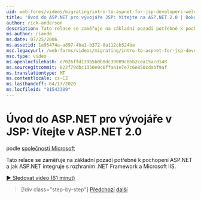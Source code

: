 ```yaml
---
uid: web-forms/videos/migrating/intro-to-aspnet-for-jsp-developers-welcome-to-aspnet-20
title: 'Úvod do ASP.NET pro vývojáře JSP: Vítejte na ASP.NET 2.0 | Dokumenty společnosti Microsoft'
author: rick-anderson
description: Tato relace se zaměřuje na základní pozadí potřebné k pochopení ASP.NET a jak ASP.NET integruje s rozhraním .NET Framework a Microsoft IIS.
ms.author: riande
ms.date: 07/25/2006
ms.assetid: 1a95474a-a897-4ba1-b372-8a112cb324ba
msc.legacyurl: /web-forms/videos/migrating/intro-to-aspnet-for-jsp-developers-welcome-to-aspnet-20
msc.type: video
ms.openlocfilehash: e7026ffd139b5b0b8dc39009c8bb2cea15acd148
ms.sourcegitcommit: 022f79dbc1350e0c6ffaa1e7e7c6e850cdabf9af
ms.translationtype: MT
ms.contentlocale: cs-CZ
ms.lasthandoff: 04/17/2020
ms.locfileid: "81543389"
---
```

# <a name="intro-to-aspnet-for-jsp-developers-welcome-to-aspnet-20"></a>Úvod do ASP.NET pro vývojáře v JSP: Vítejte v ASP.NET 2.0

podle [společnosti Microsoft](https://github.com/microsoft)

Tato relace se zaměřuje na základní pozadí potřebné k pochopení ASP.NET a jak ASP.NET integruje s rozhraním .NET Framework a Microsoft IIS.

[&#9654; Sledovat video (61 minut)](https://channel9.msdn.com/Blogs/ASP-NET-Site-Videos/intro-to-aspnet-for-jsp-developers-welcome-to-aspnet-20)

> [!div class="step-by-step"]
> [Předchozí](migrating-from-classic-asp-to-aspnet.md)
> [další](intro-to-aspnet-for-jsp-developers-building-applications.md)
